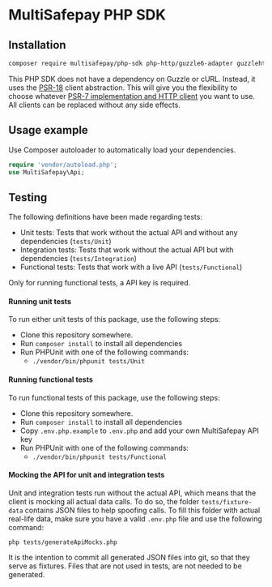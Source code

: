 # MultiSafepay PHP SDK

## Installation

```bash
composer require multisafepay/php-sdk php-http/guzzle6-adapter guzzlehttp/psr7
```

This PHP SDK does not have a dependency on Guzzle or cURL.
Instead, it uses the [PSR-18](https://www.php-fig.org/psr/psr-18/) client abstraction.
This will give you the flexibility to choose whatever
[PSR-7 implementation and HTTP client](https://packagist.org/providers/php-http/client-implementation)
you want to use.
All clients can be replaced without any side effects.

## Usage example

Use Composer autoloader to automatically load your dependencies. 

```php
require 'vendor/autoload.php';
use MultiSafepay\Api;
```

## Testing

The following definitions have been made regarding tests:

- Unit tests: Tests that work without the actual API and without any dependencies (`tests/Unit`)
- Integration tests: Tests that work without the actual API but with dependencies (`tests/Integration`)
- Functional tests: Tests that work with a live API (`tests/Functional`)

Only for running functional tests, a API key is required.

#### Running unit tests

To run either unit tests of this package, use the following steps:

- Clone this repository somewhere.
- Run `composer install` to install all dependencies
- Run PHPUnit with one of the following commands:
    - `./vendor/bin/phpunit tests/Unit`

#### Running functional tests

To run functional tests of this package, use the following steps:

- Clone this repository somewhere.
- Run `composer install` to install all dependencies
- Copy `.env.php.example` to `.env.php` and add your own MultiSafepay API key
- Run PHPUnit with one of the following commands:
    - `./vendor/bin/phpunit tests/Functional`

#### Mocking the API for unit and integration tests

Unit and integration tests run without the actual API, which means that the client is mocking all actual data calls. To do so, the folder `tests/fixture-data` contains JSON files to help spoofing calls. To fill this folder with actual real-life data, make sure you have a valid `.env.php` file and use the following command:

    php tests/generateApiMocks.php

It is the intention to commit all generated JSON files into git, so that they serve as fixtures. Files that are not used in tests, are not needed to be generated.
